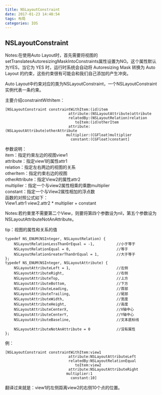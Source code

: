 ```yaml
---
title: NSLayoutConstraint
date: 2017-01-23 14:48:54
tags: 布局
categories: IOS
---
```

## NSLayoutConstraint     

Notes:在使用Auto Layout时，首先需要将视图的setTranslatesAutoresizingMaskIntoConstraints属性设置为NO。这个属性默认为YES，当它为 YES 时，运行时系统会自动将 Autoresizing Mask 转换为 Auto Layout 的约束，这些约束很有可能会和我们自己添加的产生冲突。       

Auto Layout中约束对应的类为NSLayoutConstraint，一个NSLayoutConstraint实例代表一条约束。      
<!-- more -->       
主要介绍constraintWithItem：    

	[NSLayoutConstraint constraintWithItem:(id)item
	                             attribute:(NSLayoutAttribute)attribute
	                             relatedBy:(NSLayoutRelation)relation
	                                toItem:(id)otherItem
	                             attribute:(NSLayoutAttribute)otherAttribute
	                            multiplier:(CGFloat)multiplier
	                              constant:(CGFloat)constant]   
	                              
参数说明：      
item：指定约束左边的视图view1     
attribute：指定view1的属性attr1   
relation：指定左右两边的视图的关系      
otherItem：指定约束右边的视图     
otherAttribute：指定View2的属性attr2    
multiplier：指定一个与view2属性相乘的乘数multiplier    
constant：指定一个与View2属性相加的浮点数      
函数的对照公式如下：     
View1.attr1  <relation>  view2.attr2 * multiplier + constant     

Notes:若约束里不需要第二个View，则要将第四个参数设为nil，第五个参数设为NSLayoutAttributeNotAnAttribute。     

tip：视图的属性和关系的值      

	typedef NS_ENUM(NSInteger, NSLayoutRelation) {
	    NSLayoutRelationLessThanOrEqual = -1,          //小于等于
	    NSLayoutRelationEqual = 0,                     //等于
	    NSLayoutRelationGreaterThanOrEqual = 1,        //大于等于
	};
	typedef NS_ENUM(NSInteger, NSLayoutAttribute) {
	    NSLayoutAttributeLeft = 1,                     //左侧
	    NSLayoutAttributeRight,                        //右侧
	    NSLayoutAttributeTop,                          //上方
	    NSLayoutAttributeBottom,                       //下方
	    NSLayoutAttributeLeading,                      //首部
	    NSLayoutAttributeTrailing,                     //尾部
	    NSLayoutAttributeWidth,                        //宽度
	    NSLayoutAttributeHeight,                       //高度
	    NSLayoutAttributeCenterX,                      //X轴中心
	    NSLayoutAttributeCenterY,                      //Y轴中心
	    NSLayoutAttributeBaseline,                     //文本底标线
	                                                                                                                                                    
	    NSLayoutAttributeNotAnAttribute = 0            //没有属性
	};      
	
例：    

	[NSLayoutConstraint constraintWithItem:view1
	                             attribute:NSLayoutAttributeLeft
	                             relatedBy:NSLayoutRelationEqual
	                                toItem:view2
	                             attribute:NSLayoutAttributeRight
	                            multiplier:1
	                              constant:10]       
	                              
翻译过来就是：view1的左侧距离view2的右侧10个点的位置。